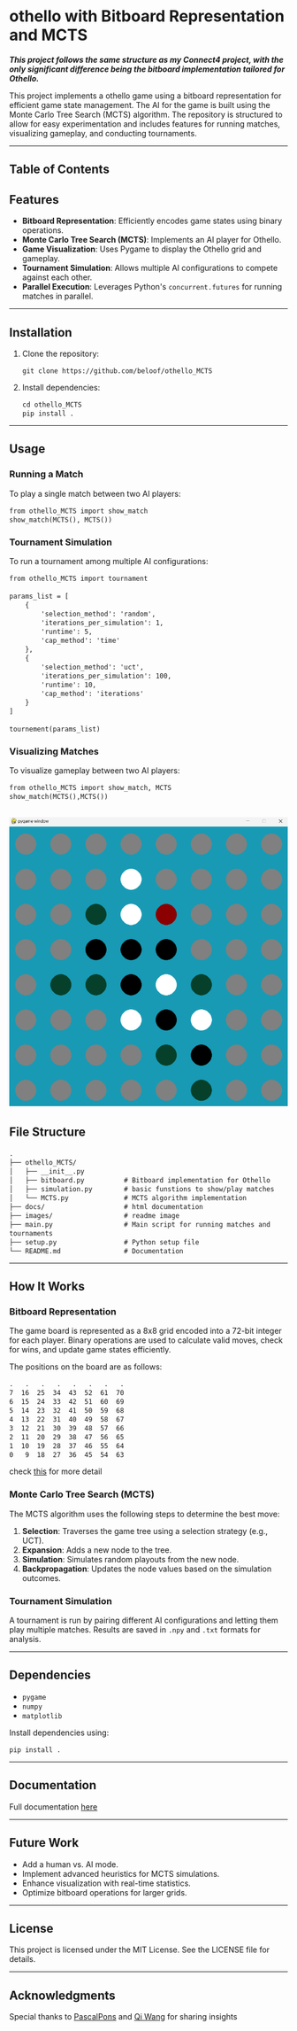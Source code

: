 # othello with Bitboard Representation and MCTS

***This project follows the same structure as my Connect4 project, with the only significant difference being the bitboard implementation tailored for Othello.***

This project implements a othello game using a bitboard representation for efficient game state management. The AI for the game is built using the Monte Carlo Tree Search (MCTS) algorithm. The repository is structured to allow for easy experimentation and includes features for running matches, visualizing gameplay, and conducting tournaments.

---
## Table of Contents

## Features

- **Bitboard Representation**: Efficiently encodes game states using binary operations.
- **Monte Carlo Tree Search (MCTS)**: Implements an AI player for Othello.
- **Game Visualization**: Uses Pygame to display the Othello grid and gameplay.
- **Tournament Simulation**: Allows multiple AI configurations to compete against each other.
- **Parallel Execution**: Leverages Python's `concurrent.futures` for running matches in parallel.

---

## Installation

1. Clone the repository:
   ```
   git clone https://github.com/beloof/othello_MCTS
   ```
2. Install dependencies:
   ```
   cd othello_MCTS
   pip install .
   ```

---

## Usage

### Running a Match
To play a single match between two AI players:
```
from othello_MCTS import show_match
show_match(MCTS(), MCTS())
```

### Tournament Simulation
To run a tournament among multiple AI configurations:
```
from othello_MCTS import tournament

params_list = [
    {
        'selection_method': 'random',
        'iterations_per_simulation': 1,
        'runtime': 5,
        'cap_method': 'time'
    },
    {
        'selection_method': 'uct',
        'iterations_per_simulation': 100,
        'runtime': 10,
        'cap_method': 'iterations'
    }
]

tournement(params_list)
```

### Visualizing Matches
To visualize gameplay between two AI players:
```
from othello_MCTS import show_match, MCTS
show_match(MCTS(),MCTS())
```
![image](/images/Screenshot.png)
---

## File Structure

```
.
├── othello_MCTS/
│   ├── __init__.py          
│   ├── bitboard.py          # Bitboard implementation for Othello
│   ├── simulation.py        # basic funstions to show/play matches
│   └── MCTS.py              # MCTS algorithm implementation
├── docs/                    # html documentation
├── images/                  # readme image
├── main.py                  # Main script for running matches and tournaments
├── setup.py                 # Python setup file
└── README.md                # Documentation
```

---

## How It Works

### Bitboard Representation
The game board is represented as a 8x8 grid encoded into a 72-bit integer for each player. Binary operations are used to calculate valid moves, check for wins, and update game states efficiently.

The positions on the board are as follows:
```
.   .   .   .   .   .   .   .
7  16  25  34  43  52  61  70
6  15  24  33  42  51  60  69
5  14  23  32  41  50  59  68
4  13  22  31  40  49  58  67
3  12  21  30  39  48  57  66
2  11  20  29  38  47  56  65
1  10  19  28  37  46  55  64
0   9  18  27  36  45  54  63
```

check [this](http://blog.gamesolver.org/solving-connect-four/06-bitboard/) for more detail
### Monte Carlo Tree Search (MCTS)
The MCTS algorithm uses the following steps to determine the best move:
1. **Selection**: Traverses the game tree using a selection strategy (e.g., UCT).
2. **Expansion**: Adds a new node to the tree.
3. **Simulation**: Simulates random playouts from the new node.
4. **Backpropagation**: Updates the node values based on the simulation outcomes.

### Tournament Simulation
A tournament is run by pairing different AI configurations and letting them play multiple matches. Results are saved in `.npy` and `.txt` formats for analysis.

---

## Dependencies

- `pygame`
- `numpy`
- `matplotlib`

Install dependencies using:
```
pip install .
```
---
## Documentation

Full documentation [here](https://github.com/beloof/connect4_MCTS/tree/master/docs/build/html)
 
---

## Future Work
- Add a human vs. AI mode.
- Implement advanced heuristics for MCTS simulations.
- Enhance visualization with real-time statistics.
- Optimize bitboard operations for larger grids.
---

## License
This project is licensed under the MIT License. See the LICENSE file for details.

---

## Acknowledgments
Special thanks to [PascalPons](http://blog.gamesolver.org/solving-connect-four/06-bitboard/) and [Qi Wang](https://www.harrycodes.com/blog/monte-carlo-tree-search) for sharing insights

